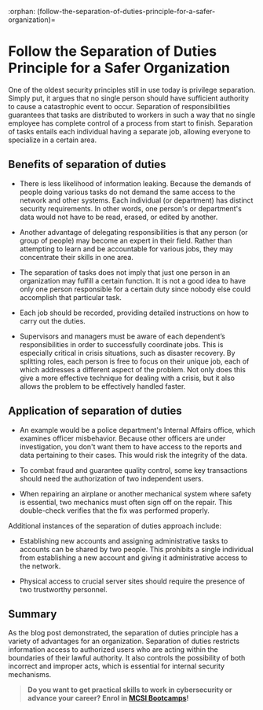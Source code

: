 :orphan:
(follow-the-separation-of-duties-principle-for-a-safer-organization)=

# Follow the Separation of Duties Principle for a Safer Organization

One of the oldest security principles still in use today is privilege separation. Simply put, it argues that no single person should have sufficient authority to cause a catastrophic event to occur. Separation of responsibilities guarantees that tasks are distributed to workers in such a way that no single employee has complete control of a process from start to finish. Separation of tasks entails each individual having a separate job, allowing everyone to specialize in a certain area.

## Benefits of separation of duties

- There is less likelihood of information leaking. Because the demands of people doing various tasks do not demand the same access to the network and other systems. Each individual (or department) has distinct security requirements. In other words, one person's or department's data would not have to be read, erased, or edited by another.

- Another advantage of delegating responsibilities is that any person (or group of people) may become an expert in their field. Rather than attempting to learn and be accountable for various jobs, they may concentrate their skills in one area.

- The separation of tasks does not imply that just one person in an organization may fulfill a certain function. It is not a good idea to have only one person responsible for a certain duty since nobody else could accomplish that particular task.

- Each job should be recorded, providing detailed instructions on how to carry out the duties.

- Supervisors and managers must be aware of each dependent’s responsibilities in order to successfully coordinate jobs. This is especially critical in crisis situations, such as disaster recovery. By splitting roles, each person is free to focus on their unique job, each of which addresses a different aspect of the problem. Not only does this give a more effective technique for dealing with a crisis, but it also allows the problem to be effectively handled faster.

## Application of separation of duties

- An example would be a police department's Internal Affairs office, which examines officer misbehavior. Because other officers are under investigation, you don't want them to have access to the reports and data pertaining to their cases. This would risk the integrity of the data.

- To combat fraud and guarantee quality control, some key transactions should need the authorization of two independent users.

- When repairing an airplane or another mechanical system where safety is essential, two mechanics must often sign off on the repair. This double-check verifies that the fix was performed properly.

Additional instances of the separation of duties approach include:

- Establishing new accounts and assigning administrative tasks to accounts can be shared by two people. This prohibits a single individual from establishing a new account and giving it administrative access to the network.

- Physical access to crucial server sites should require the presence of two trustworthy personnel.

## Summary

As the blog post demonstrated, the separation of duties principle has a variety of advantages for an organization. Separation of duties restricts information access to authorized users who are acting within the boundaries of their lawful authority. It also controls the possibility of both incorrect and improper acts, which is essential for internal security mechanisms.

> **Do you want to get practical skills to work in cybersecurity or advance your career? Enrol in [MCSI Bootcamps](https://www.mosse-institute.com/bootcamps.html)!**
